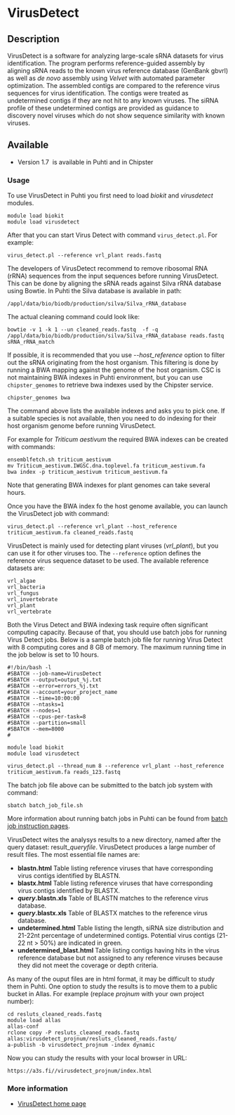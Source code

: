 # VirusDetect

## Description

VirusDetect is a software for analyzing large-scale sRNA datasets for
virus identification. The program performs reference-guided assembly by
aligning sRNA reads to the known virus reference database (GenBank
gbvrl) as well as *de novo* assembly using _Velvet_ with automated
parameter optimization. The assembled contigs are compared to the
reference virus sequences for virus identification. The contigs were
treated as undetermined contigs if they are not hit to any known
viruses. The siRNA profile of these undetermined contigs are provided as
guidance to discovery novel viruses which do not show sequence
similarity with known viruses.


## Available


*   Version 1.7  is available in Puhti and in Chipster


### Usage

To use VirusDetect in Puhti you first need to load _biokit_ and _virusdetect_ modules.
```text
module load biokit
module load virusdetect
```
After that you can start Virus Detect with command `virus_detect.pl`.
For example:
```text
virus_detect.pl --reference vrl_plant reads.fastq
```
The developers of VirusDetect recommend to remove ribosomal RNA (rRNA)
sequences from the input sequences before running VirusDetect. This can
be done by aligning the sRNA reads against Silva rRNA database using
Bowtie. In Puhti the Silva database is available in path:

```text
/appl/data/bio/biodb/production/silva/Silva_rRNA_database
```    

The actual cleaning command could look like:
```text
bowtie -v 1 -k 1 --un cleaned_reads.fastq  -f -q /appl/data/bio/biodb/production/silva/Silva_rRNA_database reads.fastq  sRNA_rRNA_match
```

If possible, it is recommended that you use _--host_reference_ option
to filter out the sRNA originating from the host organism. This
filtering is done by running a BWA mapping against the genome of the
host organism. CSC is not maintaining BWA indexes in Puhti environment,
but you can use `chipster_genomes` to retrieve bwa indexes used by the 
Chipster service.

```text
chipster_genomes bwa
```
The command above lists the available indexes and asks you to pick one.
If a suitable species is not available, then you need to do indexing for their host
organism genome before running VirusDetect.

For example for _Triticum aestivum_ the required BWA indexes can be
created with commands:
```text
ensemblfetch.sh triticum_aestivum
mv Triticum_aestivum.IWGSC.dna.toplevel.fa triticum_aestivum.fa
bwa index -p triticum_aestivum triticum_aestivum.fa
```
Note that generating BWA indexes for plant genomes can take several hours.

Once you have the BWA index fo the host genome available, you can launch the VirusDetect job with command:

```text
virus_detect.pl --reference vrl_plant --host_reference  triticum_aestivum.fa cleaned_reads.fastq
```

VirusDetect is mainly used for detecting plant viruses (_vrl_plant_), but you can use it for other viruses too. The `--reference` option defines the
reference virus sequence dataset to be used. The available reference datasets are:
```text
vrl_algae
vrl_bacteria
vrl_fungus
vrl_invertebrate
vrl_plant
vrl_vertebrate
```

Both the Virus Detect and BWA indexing task require often significant
computing capacity. Because of that, you should use batch jobs for 
running Virus Detect jobs. Below is a
sample batch job file for running Virus Detect with 8 computing cores
and 8 GB of memory. The maximum running time in the job below is set to
10 hours.

 
```text
#!/bin/bash -l
#SBATCH --job-name=VirusDetect
#SBATCH --output=output_%j.txt
#SBATCH --error=errors_%j.txt
#SBATCH --account=your_project_name
#SBATCH --time=10:00:00
#SBATCH --ntasks=1
#SBATCH --nodes=1
#SBATCH --cpus-per-task=8
#SBATCH --partition=small
#SBATCH --mem=8000
#

module load biokit
module load virusdetect

virus_detect.pl --thread_num 8 --reference vrl_plant --host_reference triticum_aestivum.fa reads_123.fastq
```

The batch job file above can be submitted to the batch job system with
command:
```text
sbatch batch_job_file.sh
```
More information about running batch jobs in Puhti can be found from
[batch job instruction pages](../computing/running/getting-started.md).

VirusDetect wites the analysys results to a new directory, named after the query dataset: result_<i>queryfile</i>. VirusDetect produces a large number of result files. The most essential file names are:

*   **blastn.html** Table listing reference viruses that have corresponding virus contigs identified by BLASTN.
*   **blastx.html** Table listing reference viruses that have corresponding virus contigs identified by BLASTX. 
*   **_query_.blastn.xls** Table of BLASTN matches to the reference virus database.
*   **_query_.blastx.xls** Table of BLASTX matches to the reference virus database.
*   **undetermined.html** Table listing the length, siRNA size distribution and 21-22nt percentage of undetermined contigs. Potential virus contigs (21-22 nt > 50%) are indicated in green.
*   **undetermined_blast.html** Table listing contigs having hits in the virus reference database but not assigned to any reference viruses because they did not meet the coverage or depth criteria.

As many of the ouput files are in html format, it may be difficult to study them in Puhti.
One option to study the results is to move them to a public bucket in Allas. For example
(replace _projnum_ with your own project number):
```text
cd resluts_cleaned_reads.fastq
module load allas
allas-conf
rclone copy -P resluts_cleaned_reads.fastq allas:virusdetect_projnum/resluts_cleaned_reads.fastq/
a-publish -b virusdetect_projnum -index dynamic
```
Now you can study the results with your local browser in URL:
```text
https://a3s.fi//virusdetect_projnum/index.html
```

   
   
### More information

*   [VirusDetect home page](http://bioinfo.bti.cornell.edu/cgi-bin/virusdetect)

